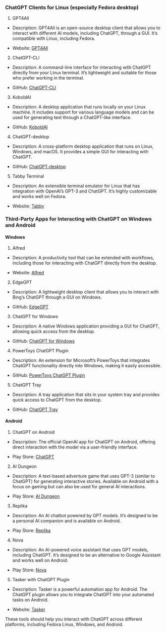 ### ChatGPT Clients for Linux (especially Fedora desktop)

1. GPT4All

- Description: GPT4All is an open-source desktop client that allows you to interact with different AI models, including ChatGPT, through a GUI. It’s compatible with Linux, including Fedora.

- Website: [GPT4All](https://gpt4all.io/index.html)

2. ChatGPT-CLI

- Description: A command-line interface for interacting with ChatGPT directly from your Linux terminal. It’s lightweight and suitable for those who prefer working in the terminal.

- GitHub: [ChatGPT-CLI](https://github.com/m1guelpf/chatgpt-cli)

3. KoboldAI

- Description: A desktop application that runs locally on your Linux machine. It includes support for various language models and can be used for generating text through a ChatGPT-like interface.

- GitHub: [KoboldAI](https://github.com/KoboldAI/KoboldAI-Client)

4. ChatGPT-desktop

- Description: A cross-platform desktop application that runs on Linux, Windows, and macOS. It provides a simple GUI for interacting with ChatGPT.

- GitHub: [ChatGPT-desktop](https://github.com/RawandAhmed/ChatGPT-desktop)

5. Tabby Terminal

- Description: An extensible terminal emulator for Linux that has integration with OpenAI’s GPT-3 and ChatGPT. It’s highly customizable and works well on Fedora.

- Website: [Tabby](https://tabby.sh)

### Third-Party Apps for Interacting with ChatGPT on Windows and Android

#### Windows

1. Alfred

- Description: A productivity tool that can be extended with workflows, including those for interacting with ChatGPT directly from the desktop.

- Website: [Alfred](https://www.alfredapp.com/)

2. EdgeGPT

- Description: A lightweight desktop client that allows you to interact with Bing’s ChatGPT through a GUI on Windows.

- GitHub: [EdgeGPT](https://github.com/acheong08/EdgeGPT)

3. ChatGPT for Windows

- Description: A native Windows application providing a GUI for ChatGPT, allowing quick access from the desktop.

- GitHub: [ChatGPT for Windows](https://github.com/lencx/ChatGPT)

4. PowerToys ChatGPT Plugin

- Description: An extension for Microsoft’s PowerToys that integrates ChatGPT functionality directly into Windows, making it easily accessible.

- GitHub: [PowerToys ChatGPT Plugin](https://github.com/dnSpy/powerToys)

5. ChatGPT Tray

- Description: A tray application that sits in your system tray and provides quick access to ChatGPT from the desktop.

- GitHub: [ChatGPT Tray](https://github.com/pncnmnp/chatgpt-tray)

#### Android

1. ChatGPT on Android

- Description: The official OpenAI app for ChatGPT on Android, offering direct interaction with the model via a user-friendly interface.

- Play Store: [ChatGPT](https://play.google.com/store/apps/details?id=com.openai.chatgpt)

2. AI Dungeon

- Description: A text-based adventure game that uses GPT-3 (similar to ChatGPT) for generating interactive stories. Available on Android with a focus on gaming but can also be used for general AI interactions.

- Play Store: [AI Dungeon](https://play.google.com/store/apps/details?id=com.aidungeon)

3. Replika

- Description: An AI chatbot powered by GPT models. It’s designed to be a personal AI companion and is available on Android.

- Play Store: [Replika](https://play.google.com/store/apps/details?id=ai.replika.app)

4. Nova

- Description: An AI-powered voice assistant that uses GPT models, including ChatGPT. It’s designed to be an alternative to Google Assistant and works well on Android.

- Play Store: [Nova](https://play.google.com/store/apps/details?id=com.scaler.chat)

5. Tasker with ChatGPT Plugin

- Description: Tasker is a powerful automation app for Android. The ChatGPT plugin allows you to integrate ChatGPT into your automated tasks on Android.

- Website: [Tasker](https://tasker.joaoapps.com/)

These tools should help you interact with ChatGPT across different platforms, including Fedora Linux, Windows, and Android.